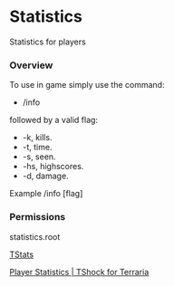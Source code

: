 Statistics
==========

Statistics for players

### Overview
To use in game simply use the command:
- /info

followed by a valid flag:
- -k, kills.
- -t, time.
- -s, seen.
- -hs, highscores.
- -d, damage.

Example /info [flag] <player name>
  
### Permissions
statistics.root 

[TStats](https://tshock.co/xf/index.php?resources/tstats.151/)

[Player Statistics | TShock for Terraria](https://tshock.co/xf/index.php?resources/player-statistics.137/)
